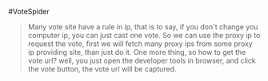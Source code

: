#VoteSpider
> Many vote site have a rule in ip, that is to say, if you don't change you computer ip, you can just cast one vote. So we can use the proxy ip to request the vote, first we will fetch many proxy ips from some proxy ip providing site, than just do it. One more thing, so how to get the vote url? well, you just open the developer tools in browser, and click the vote button, the vote url will be captured.
